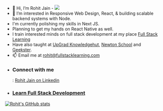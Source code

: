 - 👋 Hi, I’m Rohit Jain  - ![](https://komarev.com/ghpvc/?username=rohitjainfsl)
- 👀 I’m interested in Responsive Web Design, React, & building scalable backend systems with Node.
- I'm currently polishing my skills in Next JS.
- Planning to get my hands on React Native as well.
- I train interested minds on full stack development at my place <a href="https://linkedin.com/company/fullstacklearning">Full Stack Learning</a>
- Have also taught at <a href="https://www.knowledgehut.com/" target="_blank">UpGrad Knowledgehut</a>, <a href="https://www.newtonschool.co/" target="_blank">Newton School</a> and <a href="https://www.geekster.in/" target="_blank">Geekster</a>.  
- 📫 Email me at <a href="mailto:rohit@fullstacklearning.com">rohit@fullstacklearning.com</a>
- <h3>Connect with me</h3>: <a href="https://linkedin.com/in/entrep-rohit/" target="_blank">Rohit Jain on Linkedin</a>
- <h3><a href="https://youtube.com/@fullstacklearning" target="_blank">Learn Full Stack Development</a></h3>


[![Rohit's GitHub stats](https://github-readme-stats.vercel.app/api?username=rohitjainfsl&show_icons=true)](https://github.com/anuraghazra/github-readme-stats)

<!---
rohitjainfsl/rohitjainfsl is a ✨ special ✨ repository because its `README.md` (this file) appears on your GitHub profile.
You can click the Preview link to take a look at your changes.
--->

